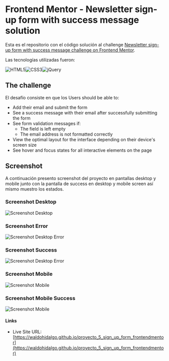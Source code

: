 # Frontend Mentor - Newsletter sign-up form with success message solution

Esta es el repositorio con el código solución al challenge [Newsletter sign-up form with success message challenge on Frontend Mentor](https://www.frontendmentor.io/challenges/newsletter-signup-form-with-success-message-3FC1AZbNrv).

Las tecnologías utilizadas fueron:

![HTML5](https://img.shields.io/badge/html5-%23E34F26.svg?style=for-the-badge&logo=html5&logoColor=white)![CSS3](https://img.shields.io/badge/css3-%231572B6.svg?style=for-the-badge&logo=css3&logoColor=white)![jQuery](https://img.shields.io/badge/jquery-%230769AD.svg?style=for-the-badge&logo=jquery&logoColor=white)

## The challenge

El desafío consiste en que los Users should be able to:

- Add their email and submit the form
- See a success message with their email after successfully submitting the form
- See form validation messages if:
  - The field is left empty
  - The email address is not formatted correctly
- View the optimal layout for the interface depending on their device's screen size
- See hover and focus states for all interactive elements on the page

## Screenshot

A continuación presento screenshot del proyecto en pantallas desktop y mobile junto con la pantalla de success en desktop y mobile screen así mismo muestro los estados.

### Screenshot Desktop

![Screenshot Desktop](./assets/images/screenshots/desktop.webp)

### Screenshot Error

![Screenshot Desktop Error](./assets/images/screenshots/desktop_error.webp)

### Screenshot Success

![Screenshot Desktop Error](./assets/images/screenshots/desktop_success.webp)

### Screenshot Mobile

![Screenshot Mobile](./assets/images/screenshots/mobile.webp)

### Screenshot Mobile Success

![Screenshot Mobile](./assets/images/screenshots/mobile_success.webp)

#### Links

- Live Site URL: [https://waldohidalgo.github.io/proyecto_5_sign_up_form_frontendmentor](https://waldohidalgo.github.io/proyecto_5_sign_up_form_frontendmentor)
